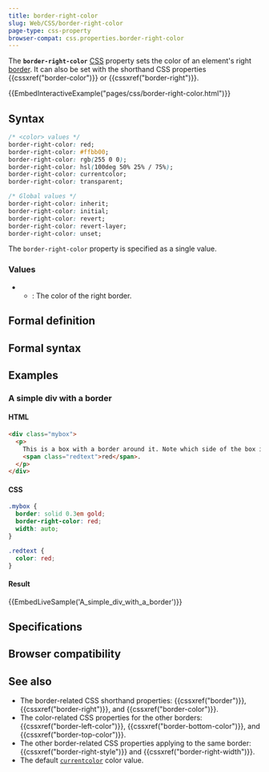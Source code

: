 ```yaml
---
title: border-right-color
slug: Web/CSS/border-right-color
page-type: css-property
browser-compat: css.properties.border-right-color
---
```




The **`border-right-color`** [CSS](/Web/CSS) property sets the color of an element's right [border](/Web/CSS/border). It can also be set with the shorthand CSS properties {{cssxref("border-color")}} or {{cssxref("border-right")}}.

{{EmbedInteractiveExample("pages/css/border-right-color.html")}}

## Syntax

```css
/* <color> values */
border-right-color: red;
border-right-color: #ffbb00;
border-right-color: rgb(255 0 0);
border-right-color: hsl(100deg 50% 25% / 75%);
border-right-color: currentcolor;
border-right-color: transparent;

/* Global values */
border-right-color: inherit;
border-right-color: initial;
border-right-color: revert;
border-right-color: revert-layer;
border-right-color: unset;
```

The `border-right-color` property is specified as a single value.

### Values

- 
  - : The color of the right border.

## Formal definition



## Formal syntax



## Examples

### A simple div with a border

#### HTML

```html
<div class="mybox">
  <p>
    This is a box with a border around it. Note which side of the box is
    <span class="redtext">red</span>.
  </p>
</div>
```

#### CSS

```css
.mybox {
  border: solid 0.3em gold;
  border-right-color: red;
  width: auto;
}

.redtext {
  color: red;
}
```

#### Result

{{EmbedLiveSample('A_simple_div_with_a_border')}}

## Specifications



## Browser compatibility



## See also

- The border-related CSS shorthand properties: {{cssxref("border")}}, {{cssxref("border-right")}}, and {{cssxref("border-color")}}.
- The color-related CSS properties for the other borders: {{cssxref("border-left-color")}}, {{cssxref("border-bottom-color")}}, and {{cssxref("border-top-color")}}.
- The other border-related CSS properties applying to the same border: {{cssxref("border-right-style")}} and {{cssxref("border-right-width")}}.
- The default [`currentcolor`](/Web/CSS/color_value#currentcolor_keyword) color value.
